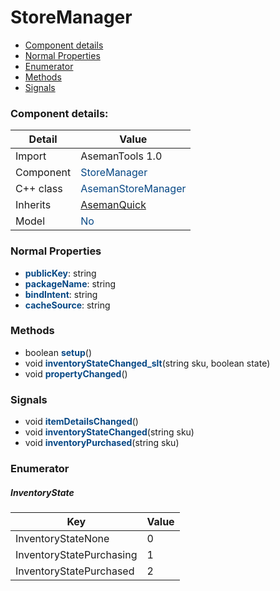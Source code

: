 # StoreManager

 * [Component details](#component-details)
 * [Normal Properties](#normal-properties)
 * [Enumerator](#enumerator)
 * [Methods](#methods)
 * [Signals](#signals)


### Component details:

|Detail|Value|
|------|-----|
|Import|AsemanTools 1.0|
|Component|<font color='#074885'>StoreManager</font>|
|C++ class|<font color='#074885'>AsemanStoreManager</font>|
|Inherits|<font color='#074885'>[AsemanQuick](https://github.com/Aseman-Land/libqtelegram-aseman-edition/blob/API51/telegram/documents/types/asemanquick.md)</font>|
|Model|<font color='#074885'>No</font>|


### Normal Properties

* <font color='#074885'><b>publicKey</b></font>: string
* <font color='#074885'><b>packageName</b></font>: string
* <font color='#074885'><b>bindIntent</b></font>: string
* <font color='#074885'><b>cacheSource</b></font>: string


### Methods

 * boolean <font color='#074885'><b>setup</b></font>()
 * void <font color='#074885'><b>inventoryStateChanged_slt</b></font>(string sku, boolean state)
 * void <font color='#074885'><b>propertyChanged</b></font>()


### Signals

 * void <font color='#074885'><b>itemDetailsChanged</b></font>()
 * void <font color='#074885'><b>inventoryStateChanged</b></font>(string sku)
 * void <font color='#074885'><b>inventoryPurchased</b></font>(string sku)


### Enumerator


##### InventoryState

|Key|Value|
|---|-----|
|InventoryStateNone|0|
|InventoryStatePurchasing|1|
|InventoryStatePurchased|2|

